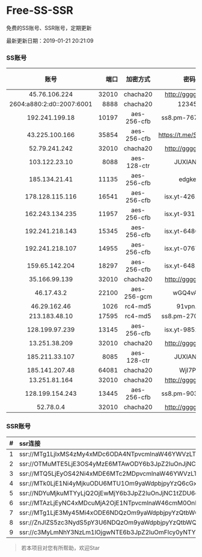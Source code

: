 # Free-SS-SSR

免费的SS账号、SSR账号，定期更新

最新更新日期：2019-01-21 20:21:09 

### SS账号

|账号|端口|加密方式|密码|更新时间|国家|
|:-----:|-----:|:----:|:----:|:----:|:----:|
|45.76.106.224|32010|chacha20|http://gggg.rocks|20:17:12|JP|
|2604:a880:2:d0::2007:6001|8888|chacha20|123456|20:17:13|US|
|192.241.199.18|10197|aes-256-cfb|ss8.pm-76784839|20:17:04|US|
|43.225.100.166|35854|aes-256-cfb|https://t.me/SSR0000|20:17:15|HK|
|52.79.241.242|32010|chacha20|http://gggg.rocks|20:17:14|KR|
|103.122.23.10|8088|aes-128-ctr|JUXIANGE|20:17:08|US|
|185.134.21.41|11135|aes-256-cfb|edgkeb|20:17:14|GB|
|178.128.115.116|16541|aes-256-cfb|isx.yt-42612031|20:17:05|SG|
|162.243.134.235|11957|aes-256-cfb|isx.yt-93118663|20:17:04|US|
|192.241.218.143|15345|aes-256-cfb|isx.yt-64861141|20:17:04|US|
|192.241.218.107|14955|aes-256-cfb|isx.yt-07677585|20:17:04|US|
|159.65.142.204|18297|aes-256-cfb|isx.yt-64815900|20:17:05|SG|
|35.166.99.139|32010|chacha20|http://gggg.rocks|20:17:17|US|
|46.17.43.2|22100|aes-256-gcm|wGQ4vA7D|19:57:11|RU|
|46.29.162.46|1026|rc4-md5|91vpn.cf|20:17:16|RU|
|213.183.48.10|17595|rc4-md5|ss8.pm-27083373|20:17:06|RU|
|128.199.97.239|13145|aes-256-cfb|isx.yt-98520048|20:17:06|SG|
|13.251.38.209|32010|chacha20|http://gggg.rocks|20:17:33|SG|
|185.211.33.107|8085|aes-128-ctr|JUXIANGE|20:12:24|US|
|185.141.207.48|64081|chacha20|WjI7PF|20:17:15|GB|
|13.251.81.164|32010|chacha20|http://gggg.rocks|20:17:34|SG|
|128.199.154.243|13445|aes-256-cfb|ss8.pm-90336373|20:17:06|SG|
|52.78.0.4|32010|chacha20|http://gggg.rocks|20:17:22|KR|


### SSR账号

|#|ssr连接|
|:-----|:-----|
|1|ssr://MTg1LjIxMS4zMy4xMDc6ODA4NTpvcmlnaW46YWVzLTEyOC1jdHI6cGxhaW46U2xWWVNVRk9SMFUvP29iZnNwYXJhbT1VMU12VTFOUzU2NkE1THVMT21oMGRIQTZMeTkwTG1OdUwxSkVNRVEzYzNnJnByb3RvcGFyYW09TVREbGhZTXhkT2F6cU9XR2pEcG9kSFJ3T2k4dmRDNWpiaTlTWlVWUlduaHomcmVtYXJrcz1VMU5TVkU5UFRGOU9iMlJsT3VXLXQtV2J2U0EmZ3JvdXA9VjFkWExsTlRVbE5VVDA5TUxrTlBUUQ|
|2|ssr://OTMuMTE5LjE3OS4yMzE6MTAwODY6b3JpZ2luOnJjNC1tZDUtNjpwbGFpbjpiV2xzZFhoby8_b2Jmc3BhcmFtPTVweTY1Wnk2NXJXTDZLLUVPbWgwZEhBNkx5OTBMbU51TDBWb1pHMVVlR1UmcHJvdG9wYXJhbT1NVERsaFlNeGRPYXpxT1dHakRwb2RIUndPaTh2ZEM1amJpOVNaVVZSV25oeiZyZW1hcmtzPVUxTlNWRTlQVEY5T2IyUmxPdWU5bC1tcHJPV3d2T1M2bWlBJmdyb3VwPVYxZFhMbE5UVWxOVVQwOU1Ma05QVFE|
|3|ssr://MTQ5LjEyOS42Ni4xMDE6MTc2MDpvcmlnaW46YWVzLTI1Ni1jZmI6cGxhaW46TVRJek5EVS8_cmVtYXJrcz1VMU5TVkU5UFRGOU9iMlJsT3VlLWp1V2J2U0EmZ3JvdXA9VjFkWExsTlRVbE5VVDA5TUxrTlBUUQ|
|4|ssr://MTk0LjE1Ni4yMjkuODU6MTU1Om9yaWdpbjpyYzQ6cGxhaW46Ykc1amJnLz9yZW1hcmtzPVUxTlNWRTlQVEY5T2IyUmxPdVctdC1XYnZTQSZncm91cD1WMWRYTGxOVFVsTlVUMDlNTGtOUFRR|
|5|ssr://NDYuMjkuMTYyLjQ2OjEwMjY6b3JpZ2luOnJjNC1tZDU6cGxhaW46T1RGMmNHNHVZMlkvP3JlbWFya3M9VTFOU1ZFOVBURjlPYjJSbE91U19oT2U5bC1hV3J5QSZncm91cD1WMWRYTGxOVFVsTlVUMDlNTGtOUFRR|
|6|ssr://MTAzLjEyNC4xMDcuMjA2OjE1NTpvcmlnaW46cmM0OnBsYWluOmJHNWpiZy8_cmVtYXJrcz1VMU5TVkU5UFRGOU9iMlJsT3VTNm11V2txdVdjc09XTXVpQSZncm91cD1WMWRYTGxOVFVsTlVUMDlNTGtOUFRR|
|7|ssr://MTg1LjE3My45Mi4xODE6NDQzOm9yaWdpbjpyYzQtbWQ1OnBsYWluOmMzTnpjblV1YVdOMS8_cmVtYXJrcz1VMU5TVkU5UFRGOU9iMlJsT3VTX2hPZTlsLWFXcnlBJmdyb3VwPVYxZFhMbE5UVWxOVVQwOU1Ma05QVFE|
|8|ssr://ZnJlZS5zc3NydS5pY3U6NDQzOm9yaWdpbjpyYzQtbWQ1Omh0dHBfc2ltcGxlOmMzTnpjblV1YVdOMS8_cmVtYXJrcz1VMU5TVkU5UFRGOU9iMlJsT3VTX2hPZTlsLWFXcnlBJmdyb3VwPVYxZFhMbE5UVWxOVVQwOU1Ma05QVFE|
|9|ssr://c3MyLmNhY3NzLm1lOjgwNTE6b3JpZ2luOmFlcy0yNTYtY2ZiOnBsYWluOk16a3hORFE1TXpneU5nLz9yZW1hcmtzPVUxTlNWRTlQVEY5T2IyUmxPdVNfaE9lOWwtYVdyeUEmZ3JvdXA9VjFkWExsTlRVbE5VVDA5TUxrTlBUUQ|


> 若本项目对您有所帮助，欢迎Star